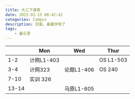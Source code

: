 ```yaml
---
title: 大三下课表
date: 2023-02-15 08:42:42
categories: Campus
description: 完蛋，暴露学校了
tags:
    - 备忘录
---
```


|   |Mon|Wed|Thur| 
|---|---|---|---|
|1-2|计⽹L1-403 ||OS L1-503|
|3-4|计网323|论题L1-406 |OS 240|
|7-10|实训 326|||
|13-14||马原L1-605||


